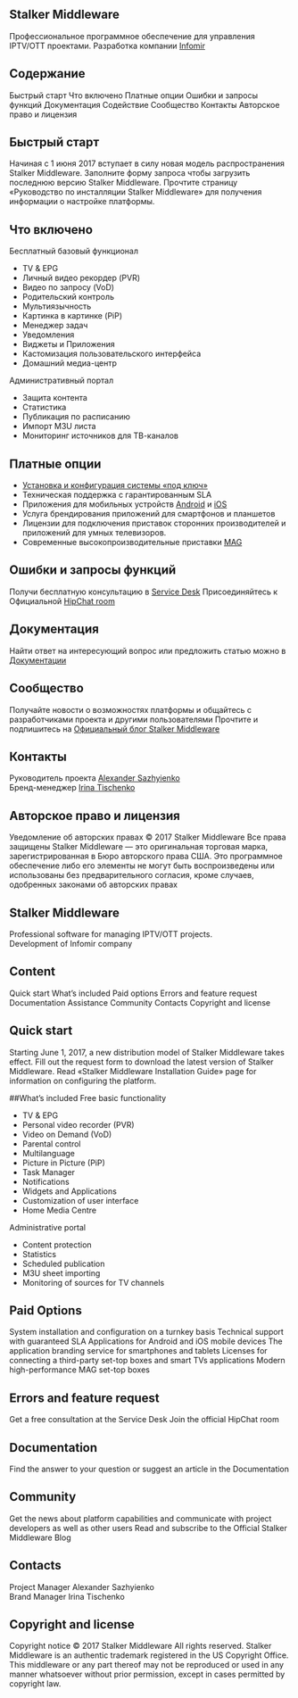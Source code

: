 ## Stalker Middleware
Профессиональное программное обеспечение для управления IPTV/OTT проектами.
Разработка компании [Infomir](http://www.infomir.eu/)
 
## Содержание
Быстрый старт
Что включено
Платные опции
Ошибки и запросы функций
Документация
Содействие
Сообщество
Контакты
Авторское право и лицензия
 
## Быстрый старт
Начиная с 1 июня 2017 вступает в силу новая модель распространения Stalker Middleware.
Заполните форму запроса чтобы загрузить последнюю версию Stalker Middleware.
Прочтите страницу «Руководство по инсталляции Stalker Middleware» для получения информации о настройке платформы.
 
## Что включено
Бесплатный базовый функционал
- TV & EPG
- Личный видео рекордер (PVR)
- Видео по запросу (VoD)
- Родительский контроль
- Мультиязычность
- Картинка в картинке (PiP)
- Менеджер задач
- Уведомления
- Виджеты и Приложения
- Кастомизация пользовательского интерфейса
- Домашний медиа-центр
 
Административный портал
- Защита контента
- Статистика
- Публикация по расписанию 
- Импорт M3U листа
- Мониторинг источников для ТВ-каналов
 
## Платные опции
- [Установка и конфигурация системы «под ключ»](https://play.google.com/store/apps/details?id=com.infomir.stalkermobile)
- Техническая поддержка с гарантированным SLA
- Приложения для мобильных устройств [Android](https://play.google.com/store/apps/details?id=com.infomir.stalkermobile) и [iOS](https://itunes.apple.com/ua/app/stalkertv/id1020135702?mt=8)
- Услуга брендирования приложений для смартфонов и планшетов
- Лицензии для подключения приставок сторонних производителей и приложений для умных телевизоров.
- Современные высокопроизводительные приставки [MAG](http://www.infomir.eu/rus/products/iptv-stb/)

## Ошибки и запросы функций
Получи бесплатную консультацию в [Service Desk](http://www.infomir.eu/eng/support/form/support.php)
Присоединяйтесь к Официальной [HipChat room](https://www.hipchat.com/gpYTYRHgx)

## Документация
Найти ответ на интересующий вопрос или предложить статью можно в [Документации](https://wiki.infomir.eu/rus/stalker/)

## Сообщество
Получайте новости о возможностях платформы и общайтесь с разработчиками проекта и другими пользователями
Прочтите и подпишитесь на [Официальный блог Stalker Middleware](http://blog.middleware-stalker.com)

## Контакты
Руководитель проекта [Alexander Sazhyienko](stalker@infomir.com)  
Бренд-менеджер [Irina Tischenko](stalker@infomir.com)

## Авторское право и лицензия
Уведомление об авторских правах © 2017 Stalker Middleware Все права защищены
Stalker Middleware — это оригинальная торговая марка, зарегистрированная в Бюро авторского права США. Это программное обеспечение либо его элементы не могут быть воспроизведены или использованы без предварительного согласия, кроме случаев, одобренных законами об авторских правах


## Stalker Middleware
Professional software for managing IPTV/OTT projects.  
Development of Infomir company
 
## Content
Quick start
What’s included
Paid options
Errors and feature request
Documentation
Assistance
Community
Contacts
Copyright and license
 
## Quick start
Starting June 1, 2017, a new distribution model of Stalker Middleware takes effect.
Fill out the request form to download the latest version of Stalker Middleware.
Read «Stalker Middleware Installation Guide» page for information on configuring the platform.
 
##What’s included
Free basic functionality
- TV & EPG
- Personal video recorder (PVR)
- Video on Demand (VoD)
- Parental control
- Multilanguage
- Picture in Picture (PiP)
- Task Manager
- Notifications
- Widgets and Applications
- Customization of user interface
- Home Media Centre
 
Administrative portal
- Content protection
- Statistics
- Scheduled publication
- M3U sheet importing
- Monitoring of sources for TV channels
 
## Paid Options
System installation and configuration on a turnkey basis
Technical support with guaranteed SLA
Applications for Android and iOS mobile devices
The application branding service for smartphones and tablets
Licenses for connecting a third-party set-top boxes and smart TVs applications
Modern high-performance MAG set-top boxes
 
## Errors and feature request
Get a free consultation at the Service Desk
Join the official HipChat room
 
## Documentation
Find the answer to your question or suggest an article in the Documentation
 
## Community
Get the news about platform capabilities and communicate with project developers as well as other users
Read and subscribe to the Official Stalker Middleware Blog
 
## Contacts
Project Manager Alexander Sazhyienko  
Brand Manager Irina Tischenko
 
## Copyright and license
Copyright notice © 2017 Stalker Middleware All rights reserved.
Stalker Middleware is an authentic trademark registered in the US Copyright Office.
This middleware or any part thereof may not be reproduced or used in any manner whatsoever without prior permission, except in cases permitted by copyright law.
 